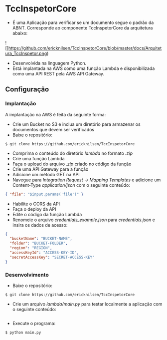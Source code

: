# TccInspetorCore

 - É uma Aplicação para verificar se um documento segue o padrão da ABNT. Corresponde ao componente TccInspetorCore da arquitetura abaixo:
 
 ![]https://github.com/ericknilsen/TccInspetorCore/blob/master/docs/Arquitetura_TccInspetor.png)

- Desenvolvida na linguagem Python.
- Está implantada na AWS como uma função Lambda e disponibilizada como uma API REST pela AWS API Gateway.

## Configuração

### Implantação

A implantação na AWS é feita da seguinte forma:

- Crie um Bucket no S3 e inclua um diretório para armazenar os documentos que devem ser verificados
- Baixe o repositório:
```shell
$ git clone https://github.com/ericknilsen/TccInspetorCore
```
- Comprima o conteúdo do diretório _lambda_ no formato _.zip_
- Crie uma função Lambda
- Faça o upload do arquivo _.zip_ criado no código da função
- Crie uma API Gateway para a função
- Adicione um método GET na API
- Navegue para _Integration Request -> Mapping Templates_ e adicione um Content-Type _application/json_ com o seguinte conteúdo:
```json
{ "file": "$input.params('file')" }
```
- Habilite o CORS da API
- Faça o deploy da API
- Edite o código da função Lambda
- Renomeie o arquivo _credentials_example.json_ para _credentials.json_ e insira os dados de acesso:
```json
{
  "bucketName": "BUCKET-NAME",
  "folder": "BUCKET-FOLDER",
  "region": "REGION",
  "accessKeyId": "ACCESS-KEY-ID",
  "secretAccessKey": "SECRET-ACCESS-KEY"
}
```


### Desenvolvimento

- Baixe o repositório:
```shell
$ git clone https://github.com/ericknilsen/TccInspetorCore
```
- Crie um arquivo _lambda/main.py_ para testar localmente a aplicação com o seguinte conteúdo:
```python

```

- Execute o programa:
```shell
$ python main.py
```

